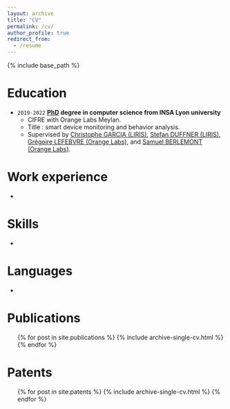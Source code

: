 ```yaml
---
layout: archive
title: "CV"
permalink: /cv/
author_profile: true
redirect_from:
  - /resume
---
```


{% include base_path %}

Education
======
* `2019-2022` 
__[PhD](http://www.theses.fr/s242130) degree in computer science from INSA Lyon university__  
	- CIFRE with Orange Labs Meylan.
	- Title : smart device monitoring and behavior analysis.
	- Supervised by [Christophe GARCIA (LIRIS)](https://christophegarciafr.wixsite.com/home-page/), [Stefan DUFFNER (LIRIS)](http://u0016403263.user.hosting-agency.de/), [Grégoire LEFEBVRE (Orange Labs)](https://sites.google.com/site/gregoirelefebvre2/), and [Samuel BERLEMONT (Orange Labs)](https://dblp.org/pid/134/0509.html). 

Work experience
======
* 
  
Skills
======
* 

Languages
======
* 

Publications
======
  <ul>{% for post in site.publications %}
    {% include archive-single-cv.html %}
  {% endfor %}</ul>
  
  
Patents
======
  <ul>{% for post in site.patents %}
    {% include archive-single-cv.html %}
  {% endfor %}</ul>
  

